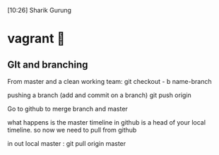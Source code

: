 [10:26] Sharik Gurung

# vagrant :taco:



## GIt and branching


From master and a clean working team:
  git checkout - b name-branch


pushing a branch (add and commit on a branch)
  git push origin <branch-name>


Go to github to merge branch and master


what happens is the master timeline in github is a head of your local timeline.
so now we need to pull from github


in out local master :
git pull origin master
